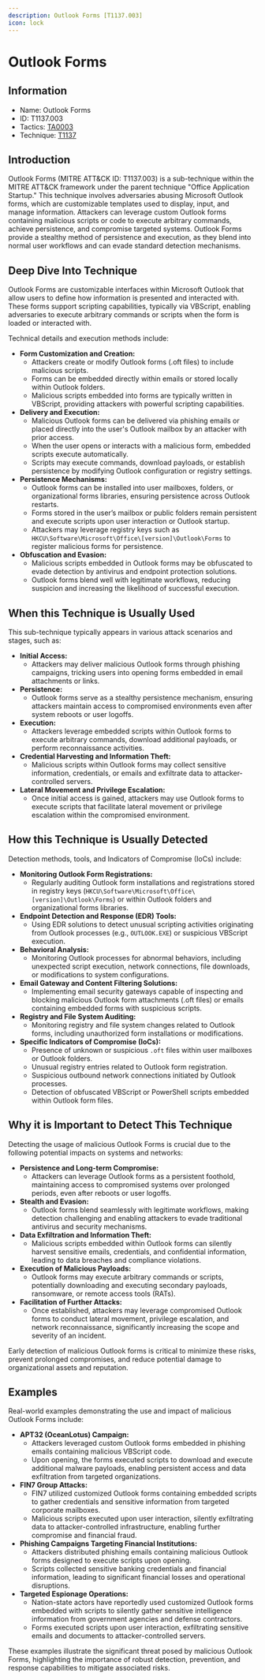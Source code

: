 ```yaml
---
description: Outlook Forms [T1137.003]
icon: lock
---
```


# Outlook Forms

## Information

- Name: Outlook Forms
- ID: T1137.003
- Tactics: [TA0003](../TA0003/TA0003.md)
- Technique: [T1137](T1137.md)

## Introduction

Outlook Forms (MITRE ATT\&CK ID: T1137.003) is a sub-technique within the MITRE ATT\&CK framework under the parent technique "Office Application Startup." This technique involves adversaries abusing Microsoft Outlook forms, which are customizable templates used to display, input, and manage information. Attackers can leverage custom Outlook forms containing malicious scripts or code to execute arbitrary commands, achieve persistence, and compromise targeted systems. Outlook Forms provide a stealthy method of persistence and execution, as they blend into normal user workflows and can evade standard detection mechanisms.

## Deep Dive Into Technique

Outlook Forms are customizable interfaces within Microsoft Outlook that allow users to define how information is presented and interacted with. These forms support scripting capabilities, typically via VBScript, enabling adversaries to execute arbitrary commands or scripts when the form is loaded or interacted with.

Technical details and execution methods include:

- **Form Customization and Creation:**
  - Attackers create or modify Outlook forms (.oft files) to include malicious scripts.
  - Forms can be embedded directly within emails or stored locally within Outlook folders.
  - Malicious scripts embedded into forms are typically written in VBScript, providing attackers with powerful scripting capabilities.
- **Delivery and Execution:**
  - Malicious Outlook forms can be delivered via phishing emails or placed directly into the user's Outlook mailbox by an attacker with prior access.
  - When the user opens or interacts with a malicious form, embedded scripts execute automatically.
  - Scripts may execute commands, download payloads, or establish persistence by modifying Outlook configuration or registry settings.
- **Persistence Mechanisms:**
  - Outlook forms can be installed into user mailboxes, folders, or organizational forms libraries, ensuring persistence across Outlook restarts.
  - Forms stored in the user’s mailbox or public folders remain persistent and execute scripts upon user interaction or Outlook startup.
  - Attackers may leverage registry keys such as `HKCU\Software\Microsoft\Office\[version]\Outlook\Forms` to register malicious forms for persistence.
- **Obfuscation and Evasion:**
  - Malicious scripts embedded in Outlook forms may be obfuscated to evade detection by antivirus and endpoint protection solutions.
  - Outlook forms blend well with legitimate workflows, reducing suspicion and increasing the likelihood of successful execution.

## When this Technique is Usually Used

This sub-technique typically appears in various attack scenarios and stages, such as:

- **Initial Access:**
  - Attackers may deliver malicious Outlook forms through phishing campaigns, tricking users into opening forms embedded in email attachments or links.
- **Persistence:**
  - Outlook forms serve as a stealthy persistence mechanism, ensuring attackers maintain access to compromised environments even after system reboots or user logoffs.
- **Execution:**
  - Attackers leverage embedded scripts within Outlook forms to execute arbitrary commands, download additional payloads, or perform reconnaissance activities.
- **Credential Harvesting and Information Theft:**
  - Malicious scripts within Outlook forms may collect sensitive information, credentials, or emails and exfiltrate data to attacker-controlled servers.
- **Lateral Movement and Privilege Escalation:**
  - Once initial access is gained, attackers may use Outlook forms to execute scripts that facilitate lateral movement or privilege escalation within the compromised environment.

## How this Technique is Usually Detected

Detection methods, tools, and Indicators of Compromise (IoCs) include:

- **Monitoring Outlook Form Registrations:**
  - Regularly auditing Outlook form installations and registrations stored in registry keys (`HKCU\Software\Microsoft\Office\[version]\Outlook\Forms`) or within Outlook folders and organizational forms libraries.
- **Endpoint Detection and Response (EDR) Tools:**
  - Using EDR solutions to detect unusual scripting activities originating from Outlook processes (e.g., `OUTLOOK.EXE`) or suspicious VBScript execution.
- **Behavioral Analysis:**
  - Monitoring Outlook processes for abnormal behaviors, including unexpected script execution, network connections, file downloads, or modifications to system configurations.
- **Email Gateway and Content Filtering Solutions:**
  - Implementing email security gateways capable of inspecting and blocking malicious Outlook form attachments (.oft files) or emails containing embedded forms with suspicious scripts.
- **Registry and File System Auditing:**
  - Monitoring registry and file system changes related to Outlook forms, including unauthorized form installations or modifications.
- **Specific Indicators of Compromise (IoCs):**
  - Presence of unknown or suspicious `.oft` files within user mailboxes or Outlook folders.
  - Unusual registry entries related to Outlook form registration.
  - Suspicious outbound network connections initiated by Outlook processes.
  - Detection of obfuscated VBScript or PowerShell scripts embedded within Outlook form files.

## Why it is Important to Detect This Technique

Detecting the usage of malicious Outlook Forms is crucial due to the following potential impacts on systems and networks:

- **Persistence and Long-term Compromise:**
  - Attackers can leverage Outlook forms as a persistent foothold, maintaining access to compromised systems over prolonged periods, even after reboots or user logoffs.
- **Stealth and Evasion:**
  - Outlook forms blend seamlessly with legitimate workflows, making detection challenging and enabling attackers to evade traditional antivirus and security mechanisms.
- **Data Exfiltration and Information Theft:**
  - Malicious scripts embedded within Outlook forms can silently harvest sensitive emails, credentials, and confidential information, leading to data breaches and compliance violations.
- **Execution of Malicious Payloads:**
  - Outlook forms may execute arbitrary commands or scripts, potentially downloading and executing secondary payloads, ransomware, or remote access tools (RATs).
- **Facilitation of Further Attacks:**
  - Once established, attackers may leverage compromised Outlook forms to conduct lateral movement, privilege escalation, and network reconnaissance, significantly increasing the scope and severity of an incident.

Early detection of malicious Outlook forms is critical to minimize these risks, prevent prolonged compromises, and reduce potential damage to organizational assets and reputation.

## Examples

Real-world examples demonstrating the use and impact of malicious Outlook Forms include:

- **APT32 (OceanLotus) Campaign:**
  - Attackers leveraged custom Outlook forms embedded in phishing emails containing malicious VBScript code.
  - Upon opening, the forms executed scripts to download and execute additional malware payloads, enabling persistent access and data exfiltration from targeted organizations.
- **FIN7 Group Attacks:**
  - FIN7 utilized customized Outlook forms containing embedded scripts to gather credentials and sensitive information from targeted corporate mailboxes.
  - Malicious scripts executed upon user interaction, silently exfiltrating data to attacker-controlled infrastructure, enabling further compromise and financial fraud.
- **Phishing Campaigns Targeting Financial Institutions:**
  - Attackers distributed phishing emails containing malicious Outlook forms designed to execute scripts upon opening.
  - Scripts collected sensitive banking credentials and financial information, leading to significant financial losses and operational disruptions.
- **Targeted Espionage Operations:**
  - Nation-state actors have reportedly used customized Outlook forms embedded with scripts to silently gather sensitive intelligence information from government agencies and defense contractors.
  - Forms executed scripts upon user interaction, exfiltrating sensitive emails and documents to attacker-controlled servers.

These examples illustrate the significant threat posed by malicious Outlook Forms, highlighting the importance of robust detection, prevention, and response capabilities to mitigate associated risks.
